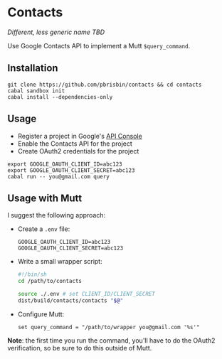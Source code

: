 # Contacts

*Different, less generic name TBD*

Use Google Contacts API to implement a Mutt `$query_command`.

## Installation

```
git clone https://github.com/pbrisbin/contacts && cd contacts
cabal sandbox init
cabal install --dependencies-only
```

## Usage

- Register a project in Google's [API Console][console]
- Enable the Contacts API for the project
- Create OAuth2 credentials for the project

[console]: https://code.google.com/apis/console#access

```
export GOOGLE_OAUTH_CLIENT_ID=abc123
export GOOGLE_OAUTH_CLIENT_SECRET=abc123
cabal run -- you@gmail.com query
```

## Usage with Mutt

I suggest the following approach:

- Create a `.env` file:

  ```
  GOOGLE_OAUTH_CLIENT_ID=abc123
  GOOGLE_OAUTH_CLIENT_SECRET=abc123
  ```

- Write a small wrapper script:

  ```sh
  #!/bin/sh
  cd /path/to/contacts

  source ./.env # set CLIENT_ID/CLIENT_SECRET
  dist/build/contacts/contacts "$@"
  ```

- Configure Mutt:

  ```
  set query_command = "/path/to/wrapper you@gmail.com '%s'"
  ```

**Note**: the first time you run the command, you'll have to do the OAuth2
verification, so be sure to do this outside of Mutt.
